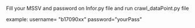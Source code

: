 Fill your MSSV and password on Infor.py file and run crawl_dataPoint.py file

example:
username= "b17090xx"
password="yourPass"
